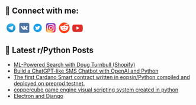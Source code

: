 ## 🔎 Connect with me:
[<img src="https://github.com/bullbesh/bullbesh/blob/main/images/Telegram.png" width="32" height="32" />](https://t.me/bullbesh)
[<img src="https://github.com/bullbesh/bullbesh/blob/main/images/VK.png" width="32" height="32" />](https://vk.com/bullbesh)
[<img src="https://github.com/bullbesh/bullbesh/blob/main/images/Twitter.png" width="32" height="32" />](https://twitter.com/bullbesh1)
[<img src="https://github.com/bullbesh/bullbesh/blob/main/images/Instagram.png" width="32" height="32" />](https://www.instagram.com/bullbesh)
[<img src="https://github.com/bullbesh/bullbesh/blob/main/images/Reddit.png" width="32" height="32" />](https://www.reddit.com/user/bullbesh)
[<img src="https://github.com/bullbesh/bullbesh/blob/main/images/YouTube.png" width="32" height="32" />](https://www.youtube.com/channel/UCtfjRs6uzgq5mfm8S06WTcg)

## 📕 Latest r/Python Posts
<!-- BLOG-POST-LIST:START -->
- [ML-Powered Search with Doug Turnbull &lpar;Shopify&rpar;](https://www.reddit.com/r/Python/comments/10ac3ve/mlpowered_search_with_doug_turnbull_shopify/)
- [Build a ChatGPT-like SMS Chatbot with OpenAI and Python](https://www.reddit.com/r/Python/comments/10aasev/build_a_chatgptlike_sms_chatbot_with_openai_and/)
- [The first Cardano Smart contract written in eopsin/Python compiled and deployed on preprod testnet.](https://www.reddit.com/r/Python/comments/10a9qha/the_first_cardano_smart_contract_written_in/)
- [coppercube game engine visual scripting system created in python](https://www.reddit.com/r/Python/comments/10a8fe8/coppercube_game_engine_visual_scripting_system/)
- [Electron and Django](https://www.reddit.com/r/Python/comments/10a7qcy/electron_and_django/)
<!-- BLOG-POST-LIST:END -->
